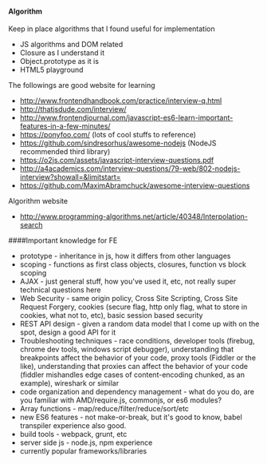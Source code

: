 #### Algorithm


Keep in place algorithms that I found useful for implementation

* JS algorithms and DOM related
* Closure as I understand it
* Object.prototype as it is
* HTML5 playground


The followings are good website for learning

* http://www.frontendhandbook.com/practice/interview-q.html
* http://thatjsdude.com/interview/
* http://www.frontendjournal.com/javascript-es6-learn-important-features-in-a-few-minutes/
* https://ponyfoo.com/ (lots of cool stuffs to reference)
* https://github.com/sindresorhus/awesome-nodejs (NodeJS recommended third library)
* https://o2js.com/assets/javascript-interview-questions.pdf
* http://a4academics.com/interview-questions/79-web/802-nodejs-interview?showall=&limitstart=
* https://github.com/MaximAbramchuck/awesome-interview-questions

Algorithm website
* http://www.programming-algorithms.net/article/40348/Interpolation-search

####Important knowledge for FE

* prototype - inheritance in js, how it differs from other languages
* scoping - functions as first class objects, closures, function vs block scoping
* AJAX - just general stuff, how you've used it, etc, not really super technical questions here
* Web Security - same origin policy, Cross Site Scripting, Cross Site Request Forgery, cookies (secure flag, http only flag, what to store in cookies, what not to, etc), basic session based security
* REST API design - given a random data model that I come up with on the spot, design a good API for it
* Troubleshooting techniques - race conditions, developer tools (firebug, chrome dev tools, windows script debugger), understanding that breakpoints affect the behavior of your code, proxy tools (Fiddler or the like), understanding that proxies can affect the behavior of your code (fiddler mishandles edge cases of content-encoding chunked, as an example), wireshark or similar
* code organization and dependency management - what do you do, are you familiar with AMD/require.js, commonjs, or es6 modules?
* Array functions - map/reduce/filter/reduce/sort/etc
* new ES6 features - not make-or-break, but it's good to know, babel transpiler experience also good.
* build tools - webpack, grunt, etc
* server side js - node.js, npm experience
* currently popular frameworks/libraries
